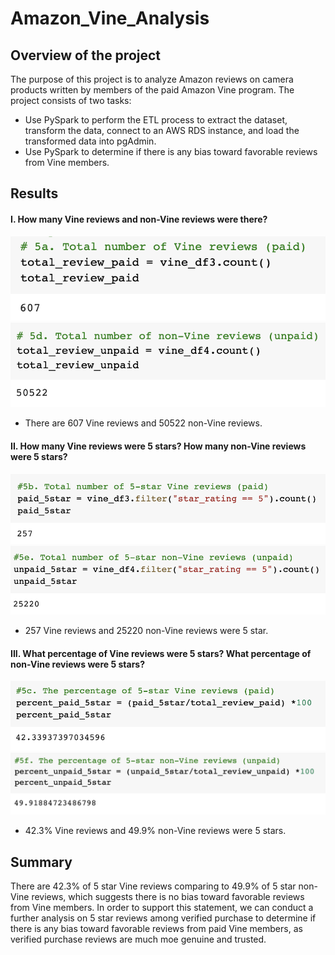 # Amazon_Vine_Analysis
## Overview of the project
The purpose of this project is to analyze Amazon reviews on camera products written by members of the paid Amazon Vine program. The project consists of two tasks:
* Use PySpark to perform the ETL process to extract the dataset, transform the data, connect to an AWS RDS instance, and load the transformed data into pgAdmin. 
* Use PySpark to determine if there is any bias toward favorable reviews from Vine members.

## Results
#### I. How many Vine reviews and non-Vine reviews were there? 
![5a](Resources/5a.png)
![5d](Resources/5d.png)
* There are 607 Vine reviews and 50522 non-Vine reviews.
#### II. How many Vine reviews were 5 stars? How many non-Vine reviews were 5 stars? 
![5b](Resources/5b.png)
![5e](Resources/5e.png)
* 257 Vine reviews and 25220 non-Vine reviews were 5 star. 
#### III. What percentage of Vine reviews were 5 stars? What percentage of non-Vine reviews were 5 stars?
![5c](Resources/5c.png)
![5f](Resources/5f.png)
* 42.3% Vine reviews and 49.9% non-Vine reviews were 5 stars.

## Summary
There are 42.3% of 5 star Vine reviews comparing to 49.9% of 5 star non-Vine reviews, which suggests there is no bias toward favorable reviews from Vine members. In order to support this statement, we can conduct a further analysis on 5 star reviews among verified purchase to determine if there is any bias toward favorable reviews from paid Vine members, as verified purchase reviews are much moe genuine and trusted. 